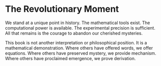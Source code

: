 # The Revolutionary Moment

We stand at a unique point in history. The mathematical tools exist. The computational power is available. The experimental precision is sufficient. All that remains is the courage to abandon our cherished mysteries.

This book is not another interpretation or philosophical position. It is a mathematical demonstration. Where others have offered words, we offer equations. Where others have preserved mystery, we provide mechanism. Where others have proclaimed emergence, we prove derivation.
